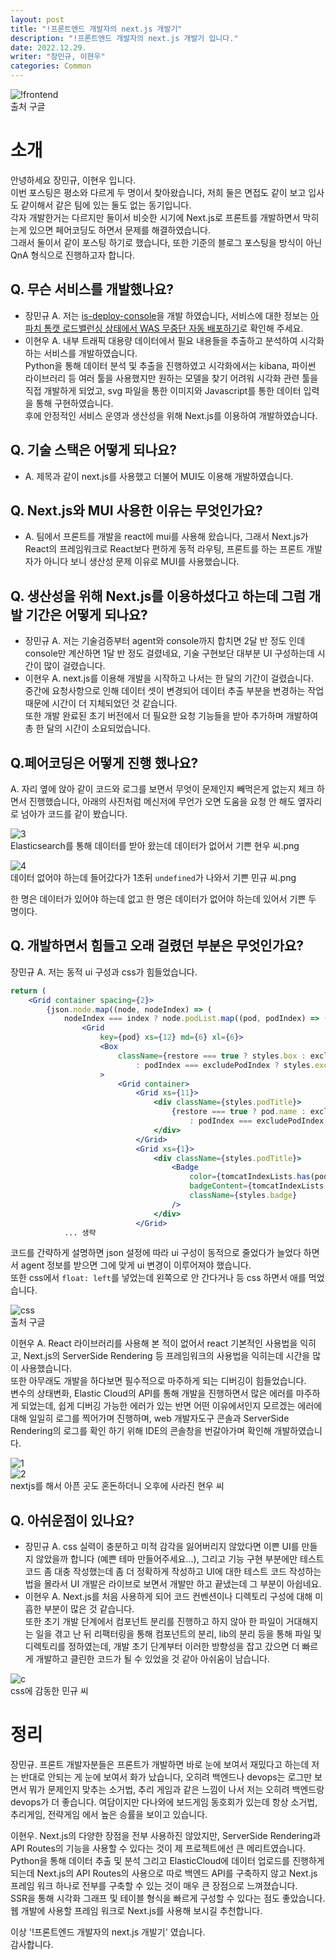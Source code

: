 ```yaml
---
layout: post
title: "!프론트엔드 개발자의 next.js 개발기"
description: "!프론트엔드 개발자의 next.js 개발기 입니다."
date: 2022.12.29.
writer: "장민규, 이현우"
categories: Common
---
```


![!frontend](/images/2022-12-29-nextjs-devstory/0.png)   
출처 구글

# 소개

안녕하세요 장민규, 이현우 입니다.   
이번 포스팅은 평소와 다르게 두 명이서 찾아왔습니다, 저희 둘은 면접도 같이 보고 입사도 같이해서 같은 팀에 있는 둘도 없는 동기입니다.   
각자 개발한거는 다르지만 둘이서 비슷한 시기에 Next.js로 프론트를 개발하면서 막히는게 있으면 페어코딩도 하면서 문제를 해결하였습니다.   
그래서 둘이서 같이 포스팅 하기로 했습니다, 또한 기준의 블로그 포스팅을 방식이 아닌 QnA 형식으로 진행하고자 합니다.

## Q. 무슨 서비스를 개발했나요?
- 장민규 A. 저는 [is-deploy-console](https://github.com/danawalab/is-deploy-console)을 개발 하였습니다, 서비스에 대한 정보는 [아파치 톰캣 로드밸런싱 상태에서 WAS 무중단 자동 배포하기](https://danawalab.github.io/common/2022/12/21/is-deploy-part1.html)로 확인해 주세요.
- 이현우 A. 내부 트래픽 대용량 데이터에서 필요 내용들을 추출하고 분석하여 시각화하는 서비스를 개발하였습니다.   
Python을 통해 데이터 분석 및 추출을 진행하였고 시각화에서는 kibana, 파이썬 라이브러리 등 여러 툴을 사용했지만
원하는 모델을 찾기 어려워 시각화 관련 툴을 직접 개발하게 되었고, svg 파일을 통한 이미지와 Javascript를 통한 데이터 입력을 통해 구현하였습니다.   
후에 안정적인 서비스 운영과 생산성을 위해 Next.js를 이용하여 개발하였습니다.

## Q. 기술 스택은 어떻게 되나요?
- A. 제목과 같이 next.js를 사용했고 더불어 MUI도 이용해 개발하였습니다.

## Q. Next.js와 MUI 사용한 이유는 무엇인가요?
- A. 팀에서 프론트를 개발을 react에 mui를 사용해 왔습니다, 그래서 Next.js가 React의 프레임워크로 React보다 편하게 동적 라우팅,  프론트를 하는 프론트 개발자가 아니다 보니 생산성 문제 이유로 MUI를 사용했습니다.

## Q. 생산성을 위해 Next.js를 이용하셨다고 하는데 그럼 개발 기간은 어떻게 되나요?
- 장민규 A. 저는 기술검증부터 agent와 console까지 합치면 2달 반 정도 인데 console만 계산하면 1달 반 정도 걸렸네요, 기술 구현보단 대부분 UI 구성하는데 시간이 많이 걸렸습니다.
- 이현우 A. next.js를 이용해 개발을 시작하고 나서는 한 달의 기간이 걸렸습니다.   
  중간에 요청사항으로 인해 데이터 셋이 변경되어 데이터 추출 부분을 변경하는 작업 때문에 시간이 더 지체되었던 것 같습니다.   
  또한 개발 완료된 초기 버전에서 더 필요한 요청 기능들을 받아 추가하며 개발하여 총 한 달의 시간이 소요되었습니다.

## Q.페어코딩은 어떻게 진행 했나요?
A. 자리 옆에 앉아 같이 코드와 로그를 보면서 무엇이 문제인지 빼먹은게 없는지 체크 하면서 진행했습니다, 아래의 사진처럼 메신저에 무언가 오면 도움을 요청 안 해도 옆자리로 넘아가 코드를 같이 봤습니다.

![3](/images/2022-12-29-nextjs-devstory/a.PNG)   
Elasticsearch를 통해 데이터를 받아 왔는데 데이터가 없어서 기쁜 현우 씨.png

![4](/images/2022-12-29-nextjs-devstory/b.PNG)   
데이터 없어야 하는데 들어갔다가 1초뒤 `undefined`가 나와서 기쁜 민규 씨.png

한 명은 데이터가 있어야 하는데 없고 한 명은 데이터가 없어야 하는데 있어서 기쁜 두 명이다.

## Q. 개발하면서 힘들고 오래 걸렸던 부분은 무엇인가요?
장민규 A. 저는 동적 ui 구성과 css가 힘들었습니다.

```jsx
return (
    <Grid container spacing={2}>
        {json.node.map((node, nodeIndex) => (
            nodeIndex === index ? node.podList.map((pod, podIndex) => (
                <Grid
                    key={pod} xs={12} md={6} xl={6}>
                    <Box
                        className={restore === true ? styles.box : excludeStatus === false ? styles.box
                            : podIndex === excludePodIndex ? styles.excludeBox : styles.box}
                    >
                        <Grid container>
                            <Grid xs={11}>
                                <div className={styles.podTitle}>
                                    {restore === true ? pod.name : excludeStatus === false ? pod.name
                                        : podIndex === excludePodIndex ? pod.name + " 제외되었습니다" : pod.name}
                                </div>
                            </Grid>
                            <Grid xs={1}>
                                <div className={styles.podTitle}>
                                    <Badge
                                        color={tomcatIndexLists.has(podIndex) ? 'error' : 'primary'}
                                        badgeContent={tomcatIndexLists.has(podIndex) ? 'OFF' : 'ON'}
                                        className={styles.badge}
                                    />
                                </div>
                            </Grid>
            ... 생략
```
코드를 간략하게 설명하면 json 설정에 따라 ui 구성이 동적으로 줄었다가 늘었다 하면서 agent 정보를 받으면 그에 맞게 ui 변경이 이루어져야 했습니다.   
또한 css에서 `float: left`를 넣었는데 왼쪽으로 안 간다거나 등 css 하면서 애를 먹었습니다.

![css](/images/2022-12-29-nextjs-devstory/10.gif)   
출처 구글

이현우 A. React 라이브러리를 사용해 본 적이 없어서 react 기본적인 사용법을 익히고,
Next.js의 ServerSide Rendering 등 프레임워크의 사용법을 익히는데 시간을 많이 사용했습니다.   
또한 아무래도 개발을 하다보면 필수적으로 마주하게 되는 디버깅이 힘들었습니다.   
변수의 상태변화, Elastic Cloud의 API를 통해 개발을 진행하면서 많은 에러를 마주하게 되었는데,
쉽게 디버깅 가능한 에러가 있는 반면 어떤 이유에서인지 모르겠는 에러에 대해 일일히 로그를 찍어가며
진행하며, web 개발자도구 콘솔과 ServerSide Rendering의 로그를 확인 하기 위해 IDE의 콘솔창을 번갈아가며 확인해 개발하였습니다.


![1](/images/2022-12-29-nextjs-devstory/3.PNG)   
![2](/images/2022-12-29-nextjs-devstory/4.PNG)      
nextjs를 해서 아픈 곳도 혼돈하더니 오후에 사라진 현우 씨

## Q.  아쉬운점이 있나요?
- 장민규 A. css 실력이 충분하고 미적 감각을 잃어버리지 않았다면 이쁜 UI를 만들지 않았을까 합니다 (예쁜 테마 만들어주세요...), 그리고 기능 구현 부분에만 테스트 코드 좀 대충 작성했는데 좀 더 정확하게 작성하고 UI에 대한 테스트 코드 작성하는 법을 몰라서 UI 개발은 라이브로 보면서 개발만 하고 끝냈는데 그 부분이 아쉽네요.
- 이현우 A. Next.js를 처음 사용하게 되어 코드 컨벤션이나 디렉토리 구성에 대해 미흡한 부분이 많은 것 같습니다.   
또한 초기 개발 단계에서 컴포넌트 분리를 진행하고 하지 않아 한 파일이 거대해지는 일을 겪고 난 뒤
리팩터링을 통해 컴포넌트의 분리, lib의 분리 등을 통해 파일 및 디렉토리를 정하였는데,
개발 초기 단계부터 이러한 방향성을 잡고 갔으면 더 빠르게 개발하고 클린한 코드가 될 수 있었을 것 같아 아쉬움이 남습니다.

![c](/images/2022-12-29-nextjs-devstory/2.PNG)   
css에 감동한 민규 씨

# 정리

장민규. 프론트 개발자분들은 프론트가 개발하면 바로 눈에 보여서 재밌다고 하는데 저는 반대로 안되는 게 눈에 보여서 화가 났습니다,
오히려 백엔드나 devops는 로그만 보면서 뭐가 문제인지 맞추는 소거법, 추리 게임과 같은 느낌이 나서 저는 오히려 백엔드랑 devops가 더 좋습니다.
여담이지만 다나와에 보드게임 동호회가 있는데 항상 소거법, 추리게임, 전략게임 에서 높은 승률을 보이고 있습니다.     

이현우. Next.js의 다양한 장점을 전부 사용하진 않았지만, ServerSide Rendering과 API Routes의 기능을 사용할 수 있다는 것이
제 프로젝트에선 큰 메리트였습니다.   
Python을 통해 데이터 추출 및 분석 그리고 ElasticCloud에 데이터 업로드를 진행하게 되는데
Next.js의 API Routes의 사용으로 따로 백엔드 API를 구축하지 않고 Next.js 프레임 워크 하나로 전부를 구축할 수 있는 것이 매우 큰 장점으로 느껴졌습니다.   
SSR을 통해 시각화 그래프 및 테이블 형식을 빠르게 구성할 수 있다는 점도 좋았습니다.   
웹 개발에 사용할 프레임 워크로 Next.js를 사용해 보시길 추천합니다.   

이상 '!프론트엔드 개발자의 next.js  개발기' 였습니다.   
감사합니다.
